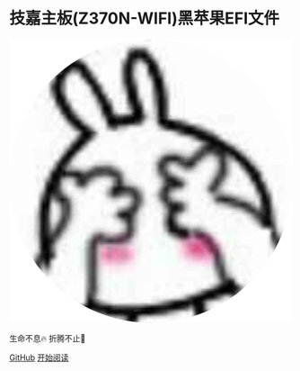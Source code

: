 # 技嘉主板(Z370N-WIFI)黑苹果EFI文件

![](https://raw.githubusercontent.com/qinkangdeid/pics/imgs/logo.jpg ':size=70x70')

 生命不息🔥 折腾不止💪

[GitHub](https://github.com/qinkangdeid/z370n-wifi-hackintosh)
[开始阅读](README.md)